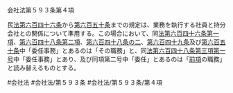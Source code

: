 会社法第５９３条第４項

民[法第六百四十六条](会社法＿＿＿＿第６４６条第１項)から[第六百五十条](会社法＿＿＿＿第６５０条)までの規定は、業務を執行する社員と持分会社との関係について準用する。この場合において、同[法第六百四十六条第一項](会社法＿＿＿＿第６４６条第１項)、[第六百四十八条第二項](会社法＿＿＿＿第６４８条第２項)、[第六百四十八条の二](会社法＿＿＿＿第６４８条の２)、[第六百四十九条](会社法＿＿＿＿第６４９条)及び[第六百五十条](会社法＿＿＿＿第６５０条)中「委任事務」とあるのは「その職務」と、同[法第六百四十八条第三項第一号](会社法＿＿＿＿第６４８条第３項第１号)中「委任事務」とあり、及び同項第二号中「委任」とあるのは「[前項](会社法＿＿＿＿第５９３条第３項)の職務」と読み替えるものとする。

#会社法
#会社法/第５９３条
#会社法/第５９３条/第４項
